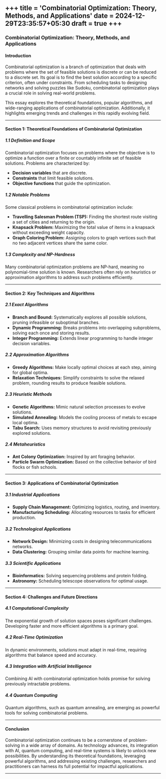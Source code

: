 +++
title = 'Combinatorial Optimization: Theory, Methods, and Applications'
date = 2024-12-29T23:35:57+05:30
draft = true
+++
---

### **Combinatorial Optimization: Theory, Methods, and Applications**

#### **Introduction**
Combinatorial optimization is a branch of optimization that deals with problems where the set of feasible solutions is discrete or can be reduced to a discrete set. Its goal is to find the best solution according to a specific criterion, often under constraints. From scheduling tasks to designing networks and solving puzzles like Sudoku, combinatorial optimization plays a crucial role in solving real-world problems.

This essay explores the theoretical foundations, popular algorithms, and wide-ranging applications of combinatorial optimization. Additionally, it highlights emerging trends and challenges in this rapidly evolving field.

---

#### **Section 1: Theoretical Foundations of Combinatorial Optimization**

##### **1.1 Definition and Scope**
Combinatorial optimization focuses on problems where the objective is to optimize a function over a finite or countably infinite set of feasible solutions. Problems are characterized by:
- **Decision variables** that are discrete.
- **Constraints** that limit feasible solutions.
- **Objective functions** that guide the optimization.

##### **1.2 Notable Problems**
Some classical problems in combinatorial optimization include:
- **Travelling Salesman Problem (TSP):** Finding the shortest route visiting a set of cities and returning to the origin.
- **Knapsack Problem:** Maximizing the total value of items in a knapsack without exceeding weight capacity.
- **Graph Coloring Problem:** Assigning colors to graph vertices such that no two adjacent vertices share the same color.

##### **1.3 Complexity and NP-Hardness**
Many combinatorial optimization problems are NP-hard, meaning no polynomial-time solution is known. Researchers often rely on heuristics or approximation algorithms to address such problems efficiently.

---

#### **Section 2: Key Techniques and Algorithms**

##### **2.1 Exact Algorithms**
- **Branch and Bound:** Systematically explores all possible solutions, pruning infeasible or suboptimal branches.
- **Dynamic Programming:** Breaks problems into overlapping subproblems, solving each once and storing results.
- **Integer Programming:** Extends linear programming to handle integer decision variables.

##### **2.2 Approximation Algorithms**
- **Greedy Algorithms:** Make locally optimal choices at each step, aiming for global optima.
- **Relaxation Techniques:** Simplify constraints to solve the relaxed problem, rounding results to produce feasible solutions.

##### **2.3 Heuristic Methods**
- **Genetic Algorithms:** Mimic natural selection processes to evolve solutions.
- **Simulated Annealing:** Models the cooling process of metals to escape local optima.
- **Tabu Search:** Uses memory structures to avoid revisiting previously explored solutions.

##### **2.4 Metaheuristics**
- **Ant Colony Optimization:** Inspired by ant foraging behavior.
- **Particle Swarm Optimization:** Based on the collective behavior of bird flocks or fish schools.

---

#### **Section 3: Applications of Combinatorial Optimization**

##### **3.1 Industrial Applications**
- **Supply Chain Management:** Optimizing logistics, routing, and inventory.
- **Manufacturing Scheduling:** Allocating resources to tasks for efficient production.

##### **3.2 Technological Applications**
- **Network Design:** Minimizing costs in designing telecommunications networks.
- **Data Clustering:** Grouping similar data points for machine learning.

##### **3.3 Scientific Applications**
- **Bioinformatics:** Solving sequencing problems and protein folding.
- **Astronomy:** Scheduling telescope observations for optimal usage.

---

#### **Section 4: Challenges and Future Directions**

##### **4.1 Computational Complexity**
The exponential growth of solution spaces poses significant challenges. Developing faster and more efficient algorithms is a primary goal.

##### **4.2 Real-Time Optimization**
In dynamic environments, solutions must adapt in real-time, requiring algorithms that balance speed and accuracy.

##### **4.3 Integration with Artificial Intelligence**
Combining AI with combinatorial optimization holds promise for solving previously intractable problems.

##### **4.4 Quantum Computing**
Quantum algorithms, such as quantum annealing, are emerging as powerful tools for solving combinatorial problems.

---

#### **Conclusion**
Combinatorial optimization continues to be a cornerstone of problem-solving in a wide array of domains. As technology advances, its integration with AI, quantum computing, and real-time systems is likely to unlock new possibilities. By understanding its theoretical foundations, leveraging powerful algorithms, and addressing existing challenges, researchers and practitioners can harness its full potential for impactful applications.

---